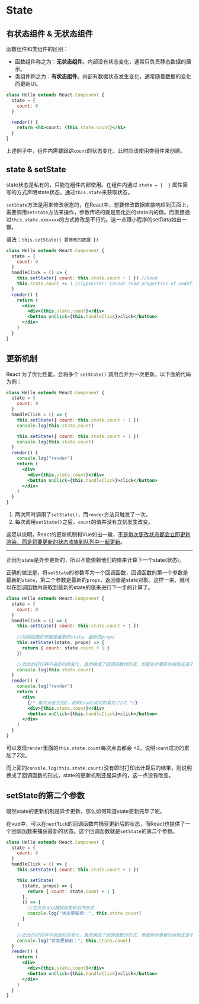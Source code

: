 # State

## 有状态组件 & 无状态组件
函数组件和类组件的区别：
* 函数组件称之为：**无状态组件**。内部没有状态变化，通常只负责静态数据的展示。
* 类组件称之为：**有状态组件**。内部有数据状态发生变化，通常随着数据的变化而更新UI。

```jsx
class Hello extends React.Component {
  state = {
    count: 0
  }

  render() {
    return <h1>count: {this.state.count}</h1>
  }
}
```
上述例子中，组件内需要跟踪`count`的状态变化，此时应该使用类组件来创建。

## state & setState
state状态是私有的，只能在组件内部使用。在组件内通过 `state = {  }` 属性简写的方式声明state状态。通过`this.state`来获取状态。

`setState`方法是用来修改状态的，在React中，想要修改数据直接响应到页面上，需要调用`setState`方法来操作，参数传递的就是变化后的state内的值。而直接通过`this.state.xxx=xxx`的方式修改是不行的。这一点跟小程序的setData如出一辙。

语法：`this.setState({ 要修改的数据 })`

```jsx
class Hello extends React.Component {
  state = {
    count: 0
  }
  handleClick = () => {
    this.setState({ count: this.state.count + 1 }) //Good
    this.state.count += 1 //TypeError: Cannot read properties of undefined
  }
  render() {
    return (
      <div>
        <div>{this.state.count}</div>
        <button onClick={this.handleClick}>click</button>
      </div>
    )
  }
}
```

## 更新机制
React 为了优化性能，会将多个 `setState()` 调用合并为一次更新。以下面的代码为例：

```jsx
class Hello extends React.Component {
  state = {
    count: 0
  }
  handleClick = () => {
    this.setState({ count: this.state.count + 1 })
    console.log(this.state.count)

    this.setState({ count: this.state.count + 1 })
    console.log(this.state.count)
  }
  render() {
    console.log("render")
    return (
      <div>
        <div>{this.state.count}</div>
        <button onClick={this.handleClick}>click</button>
      </div>
    )
  }
}
```

1. 两次同时调用了`setState()`，而`render`方法只触发了一次。
2. 每次调用`setState()`之后，`count`的值并没有立刻发生改变。

这足以说明，React的更新机制和Vue如出一辙，<u>不是每次更改状态都会立即更新渲染，而是将要更新的状态收集到队列中一起更新</u>。

---

正因为state是异步更新的，所以不能依赖他们的值来计算下一个state(状态)。

正确的做法是，将`setState`的参数写为一个回调函数，回调函数的第一个参数是最新的`state`，第二个参数是最新的`props`，返回值是state对象。这样一来，就可以在回调函数内获取到最新的state的值来进行下一步的计算了。

```jsx
class Hello extends React.Component {
  state = {
    count: 0
  }
  handleClick = () => {
    this.setState({ count: this.state.count + 1 })
      
    //回调函数的参数是最新的state、最新的props
    this.setState((state, props) => {
      return { count: state.count + 1 }
    })

    //此处的打印并不会即时的变化，虽然换成了回调函数的形式，但是异步更新的机制还是不会变的
    console.log(this.state.count)
  }
  render() {
    console.log("render")
    return (
      <div>
        {/* 每次点击会加2，说明count成功的累加了2次 */}
        <div>{this.state.count}</div>
        <button onClick={this.handleClick}>click</button>
      </div>
    )
  }
}
```
可以发现`render`里面的`this.state.count`每次点击都会 +2，说明`count`成功的累加了2次。

而上面的`console.log(this.state.count)`没有即时打印出计算后的结果，则说明换成了回调函数的形式，state的更新机制还是异步的，这一点没有改变。

## setState的第二个参数
既然state的更新机制是异步更新，那么如何知道state更新完毕了呢。

在vue中，可以在`nextTick`的回调函数内捕获更新后的状态，而React也提供了一个回调函数来捕获最新的状态。这个回调函数就是`setState`的第二个参数。

```jsx
class Hello extends React.Component {
  state = {
    count: 0
  }
  handleClick = () => {
    this.setState({ count: this.state.count + 1 })

    this.setState(
      (state, props) => {
        return { count: state.count + 1 }
      },
      () => {
        //在此处可以捕捉到更新后的状态
        console.log("状态更新后：", this.state.count)
      }
    )

    //此处的打印并不会即时的变化，虽然换成了回调函数的形式，但是异步更新的机制还是不会变的
    console.log("状态更新前：", this.state.count)
  }
  render() {
    return (
      <div>
        <div>{this.state.count}</div>
        <button onClick={this.handleClick}>click</button>
      </div>
    )
  }
}
```

<Vssue />